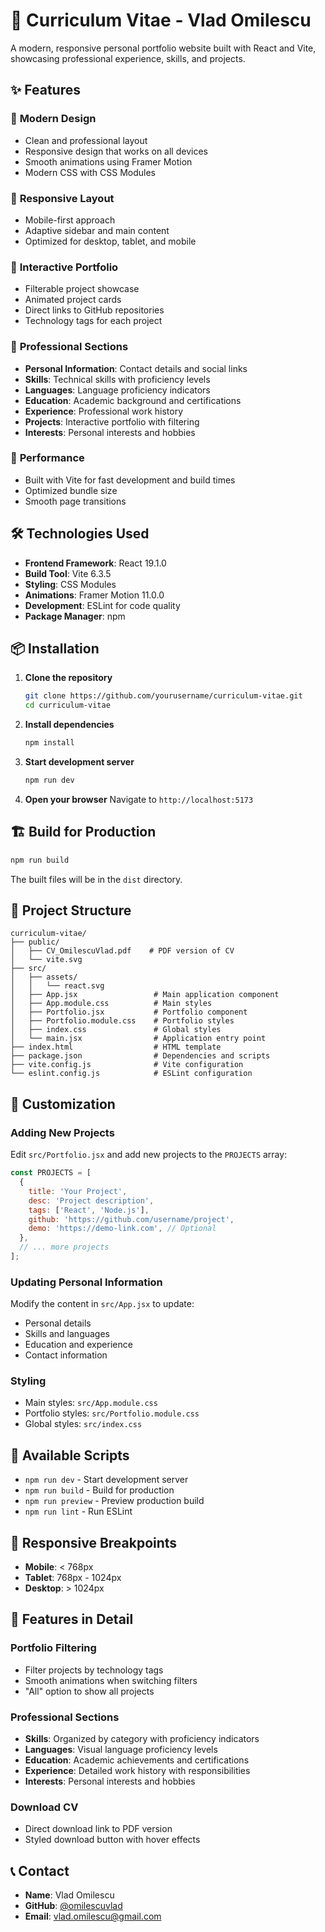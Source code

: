 # 📄 Curriculum Vitae - Vlad Omilescu

A modern, responsive personal portfolio website built with React and Vite, showcasing professional experience, skills, and projects.

## ✨ Features

### 🎨 **Modern Design**
- Clean and professional layout
- Responsive design that works on all devices
- Smooth animations using Framer Motion
- Modern CSS with CSS Modules

### 📱 **Responsive Layout**
- Mobile-first approach
- Adaptive sidebar and main content
- Optimized for desktop, tablet, and mobile

### 🎯 **Interactive Portfolio**
- Filterable project showcase
- Animated project cards
- Direct links to GitHub repositories
- Technology tags for each project

### 📄 **Professional Sections**
- **Personal Information**: Contact details and social links
- **Skills**: Technical skills with proficiency levels
- **Languages**: Language proficiency indicators
- **Education**: Academic background and certifications
- **Experience**: Professional work history
- **Projects**: Interactive portfolio with filtering
- **Interests**: Personal interests and hobbies

### 🚀 **Performance**
- Built with Vite for fast development and build times
- Optimized bundle size
- Smooth page transitions

## 🛠️ Technologies Used

- **Frontend Framework**: React 19.1.0
- **Build Tool**: Vite 6.3.5
- **Styling**: CSS Modules
- **Animations**: Framer Motion 11.0.0
- **Development**: ESLint for code quality
- **Package Manager**: npm

## 📦 Installation

1. **Clone the repository**
   ```bash
   git clone https://github.com/yourusername/curriculum-vitae.git
   cd curriculum-vitae
   ```

2. **Install dependencies**
   ```bash
   npm install
   ```

3. **Start development server**
   ```bash
   npm run dev
   ```

4. **Open your browser**
   Navigate to `http://localhost:5173`

## 🏗️ Build for Production

```bash
npm run build
```

The built files will be in the `dist` directory.

## 📁 Project Structure

```
curriculum-vitae/
├── public/
│   ├── CV_OmilescuVlad.pdf    # PDF version of CV
│   └── vite.svg
├── src/
│   ├── assets/
│   │   └── react.svg
│   ├── App.jsx                 # Main application component
│   ├── App.module.css          # Main styles
│   ├── Portfolio.jsx           # Portfolio component
│   ├── Portfolio.module.css    # Portfolio styles
│   ├── index.css               # Global styles
│   └── main.jsx                # Application entry point
├── index.html                  # HTML template
├── package.json                # Dependencies and scripts
├── vite.config.js              # Vite configuration
└── eslint.config.js            # ESLint configuration
```

## 🎨 Customization

### Adding New Projects
Edit `src/Portfolio.jsx` and add new projects to the `PROJECTS` array:

```javascript
const PROJECTS = [
  {
    title: 'Your Project',
    desc: 'Project description',
    tags: ['React', 'Node.js'],
    github: 'https://github.com/username/project',
    demo: 'https://demo-link.com', // Optional
  },
  // ... more projects
];
```

### Updating Personal Information
Modify the content in `src/App.jsx` to update:
- Personal details
- Skills and languages
- Education and experience
- Contact information

### Styling
- Main styles: `src/App.module.css`
- Portfolio styles: `src/Portfolio.module.css`
- Global styles: `src/index.css`

## 🚀 Available Scripts

- `npm run dev` - Start development server
- `npm run build` - Build for production
- `npm run preview` - Preview production build
- `npm run lint` - Run ESLint

## 📱 Responsive Breakpoints

- **Mobile**: < 768px
- **Tablet**: 768px - 1024px
- **Desktop**: > 1024px

## 🎯 Features in Detail

### Portfolio Filtering
- Filter projects by technology tags
- Smooth animations when switching filters
- "All" option to show all projects

### Professional Sections
- **Skills**: Organized by category with proficiency indicators
- **Languages**: Visual language proficiency levels
- **Education**: Academic achievements and certifications
- **Experience**: Detailed work history with responsibilities
- **Interests**: Personal interests and hobbies

### Download CV
- Direct download link to PDF version
- Styled download button with hover effects

## 📞 Contact

- **Name**: Vlad Omilescu
- **GitHub**: [@omilescuvlad](https://github.com/omilescuvlad)
- **Email**: vlad.omilescu@gmail.com
